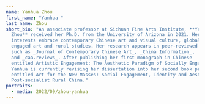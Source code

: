 ```yaml
---
name: Yanhua Zhou
first_name: "Yanhua "
last_name: Zhou
short_bio: "An associate professor at Sichuan Fine Arts Institute, **Yanhua
  Zhou** received her Ph.D. from the University of Arizona in 2021. Her research
  interests embrace contemporary Chinese art and visual culture, global socially
  engaged art and rural studies. Her research appears in peer-reviewed journals
  such as _Journal of Contemporary Chinese Art_, _China Information_,
  and _caa.reviews_. After publishing her first monograph in Chinese
  entitled Artistic Engagement: The Aesthetic Paradigm of Socially Engaged Art,
  Yanhua is currently revising her dissertation into her second book project
  entitled Art for the New Masses: Social Engagement, Identity and Aesthetics in
  Post-socialist Rural China."
portraits:
  - media: 2022/09/zhou-yanhua
---
```

